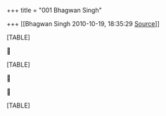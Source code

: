 +++
title = "001 Bhagwan Singh"

+++
[[Bhagwan Singh	2010-10-19, 18:35:29 [Source](https://groups.google.com/g/bvparishat/c/FqQkD2dgq_w)]]



[TABLE]



[TABLE]





[TABLE]

  

